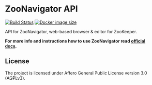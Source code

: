 ZooNavigator API
================

[![Build Status](https://travis-ci.org/elkozmon/zoonavigator-api.svg?branch=master)](https://travis-ci.org/elkozmon/zoonavigator-api) 
[![Docker image size](https://images.microbadger.com/badges/image/elkozmon/zoonavigator-api.svg)](https://hub.docker.com/r/elkozmon/zoonavigator-api)


API for ZooNavigator, web-based browser & editor for ZooKeeper. 


**For more info and instructions how to use ZooNavigator read [official docs](http://www.elkozmon.com/zoonavigator).**


License
-------

The project is licensed under Affero General Public License version 3.0 (AGPLv3).
